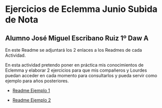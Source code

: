 # Ejercicios de Eclemma Junio Subida de Nota

## Alumno José Miguel Escribano Ruiz 1º Daw A

En este Readme se adjuntará los 2 enlaces a los Readmes de cada Actividad.

En esta actividad pretendo poner en práctica mis conocimientos de Eclemma y elaborar 2 ejercicios para que mis compañeros y Lourdes puedan acceder en cada momento para consultarlos y pueda servir como ejemplo para años posteriores.

- [Readme Ejemplo 1](Ejercicio%201/README.md)

- [Readme Ejemplo 2](Ejercicio%202/README.md/)